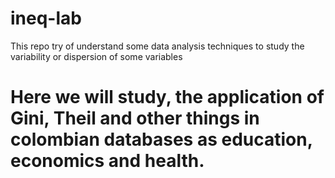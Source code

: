 # ineq-lab
This repo try of  understand some data analysis techniques to study the variability or dispersion of some variables

# Here we will study, the application of Gini, Theil and other things in colombian databases as education, economics and health.
